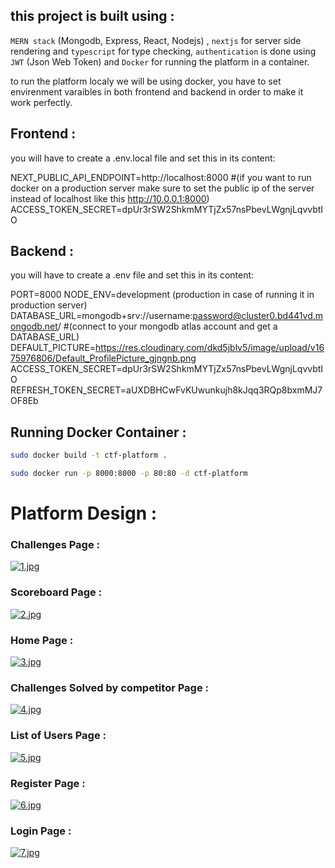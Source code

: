 ## this project is built using :  

`MERN stack` (Mongodb, Express, React, Nodejs) , `nextjs` for server side rendering and `typescript` for type checking, `authentication` is done using `JWT` (Json Web Token) and `Docker` for running the platform in a container.

to run the platform localy we will be using docker, you have to set envirenment varaibles in both frontend and backend in order to make it work perfectly.

## Frontend : 

you will have to create a .env.local file
and set this in its content:

NEXT_PUBLIC_API_ENDPOINT=http://localhost:8000 #(if you want to run docker on a production server make sure to set the public ip of the server instead of localhost like this http://10.0.0.1:8000)
ACCESS_TOKEN_SECRET=dpUr3rSW2ShkmMYTjZx57nsPbevLWgnjLqvvbtIO

## Backend : 

you will have to create a .env file
and set this in its content:

PORT=8000
NODE_ENV=development (production in case of running it in production server)
DATABASE_URL=mongodb+srv://username:password@cluster0.bd441vd.mongodb.net/   #(connect to your mongodb atlas account and get a DATABASE_URL)
DEFAULT_PICTURE=https://res.cloudinary.com/dkd5jblv5/image/upload/v1675976806/Default_ProfilePicture_gjngnb.png
ACCESS_TOKEN_SECRET=dpUr3rSW2ShkmMYTjZx57nsPbevLWgnjLqvvbtIO
REFRESH_TOKEN_SECRET=aUXDBHCwFvKUwunkujh8kJqq3RQp8bxmMJ7OF8Eb

## Running Docker Container : 

```bash
sudo docker build -t ctf-platform .
```

```bash
sudo docker run -p 8000:8000 -p 80:80 -d ctf-platform
```
# Platform Design : 

### Challenges Page : 

[![1.jpg](https://i.postimg.cc/gjWByDd3/1.jpg)](https://postimg.cc/7GKVwS5L)

### Scoreboard Page : 

[![2.jpg](https://i.postimg.cc/HsW6pjLW/2.jpg)](https://postimg.cc/3W6X18pz)

### Home Page : 

[![3.jpg](https://i.postimg.cc/RZydQRLq/3.jpg)](https://postimg.cc/v475G5jd)

### Challenges Solved by competitor Page : 

[![4.jpg](https://i.postimg.cc/zBSkN1ZR/4.jpg)](https://postimg.cc/N9FX8S0g)

### List of Users Page : 

[![5.jpg](https://i.postimg.cc/xj5PFY3w/5.jpg)](https://postimg.cc/mhcMtvqj)

### Register Page : 

[![6.jpg](https://i.postimg.cc/Gm8J2DnR/6.jpg)](https://postimg.cc/FYvJC7KC)

### Login Page : 

[![7.jpg](https://i.postimg.cc/d1v84SkQ/7.jpg)](https://postimg.cc/VSGrNgW2)
